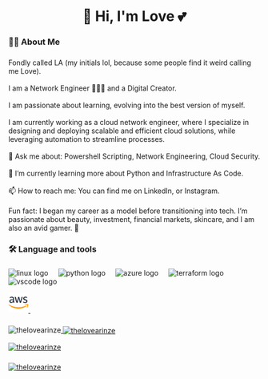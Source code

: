 

###

<h1 align="center">👋 Hi, I'm Love 💕</h1>

###

<h3 align="left">👩‍💻  About Me</h3>

###

<p align="left">Fondly called LA (my initials lol, because some people find it weird calling me Love).<br><br>I am a Network Engineer 👩🏽‍💻 and a Digital Creator.<br><br>I am passionate about learning, evolving into the best version of myself.<br><br>I am currently working as a cloud network engineer, where I specialize in designing and deploying scalable and efficient cloud solutions, while leveraging automation to streamline processes.<br><br>💬 Ask me about: Powershell Scripting, Network Engineering, Cloud Security.<br><br>🌱 I’m currently learning more about Python and Infrastructure As Code.<br><br>📫 How to reach me: You can find me on LinkedIn, or Instagram. <br><br>Fun fact: I began my career as a model before transitioning into tech. I’m passionate about beauty, investment, financial markets, skincare, and I am also an avid gamer. 💛</p>

###

<h3 align="left">🛠 Language and tools</h3>

###

<div align="left">
  <img src="https://cdn.jsdelivr.net/gh/devicons/devicon/icons/linux/linux-original.svg" height="40" alt="linux logo"  />
  <img width="12" />
  <img src="https://cdn.jsdelivr.net/gh/devicons/devicon/icons/python/python-original.svg" height="40" alt="python logo"  />
  <img width="12" />
  <img src="https://cdn.jsdelivr.net/gh/devicons/devicon/icons/azure/azure-original.svg" height="40" alt="azure logo"  />
  <img width="12" />
  <img src="https://cdn.jsdelivr.net/gh/devicons/devicon/icons/terraform/terraform-original.svg" height="40" alt="terraform logo"  />
  <img width="12" />
  <img src="https://cdn.jsdelivr.net/gh/devicons/devicon/icons/vscode/vscode-original.svg" height="40" alt="vscode logo"  />
  <img width="12" />
  <p align="left"> <a href="https://aws.amazon.com" target="_blank" rel="noreferrer"> <img src="https://raw.githubusercontent.com/devicons/devicon/master/icons/amazonwebservices/amazonwebservices-original-wordmark.svg" alt="aws" width="40" height="40"/> </a> <a href="https://azure.microsoft.com/en-in/" target="_blank" rel="noreferrer"> <img
</div>

###

<p><img align="left" src="https://github-readme-stats.vercel.app/api/top-langs?username=thelovearinze&show_icons=true&locale=en&layout=compact" alt="thelovearinze" /></p>

<p>&nbsp;<img align="center" src="https://github-readme-stats.vercel.app/api?username=thelovearinze&show_icons=true&locale=en" alt="thelovearinze" /></p>

<p><img align="center" src="https://github-readme-streak-stats.herokuapp.com/?user=thelovearinze&" alt="thelovearinze" /></p>


###

<p align="left"> <img src="https://komarev.com/ghpvc/?username=thelovearinze&label=Profile%20views&color=0e75b6&style=flat" alt="thelovearinze" /> </p>

###

